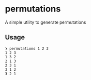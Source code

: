 # permutations

A simple utility to generate permutations

## Usage

```
❯ permutations 1 2 3
1 2 3
1 3 2
2 1 3
2 3 1
3 1 2
3 2 1
```
